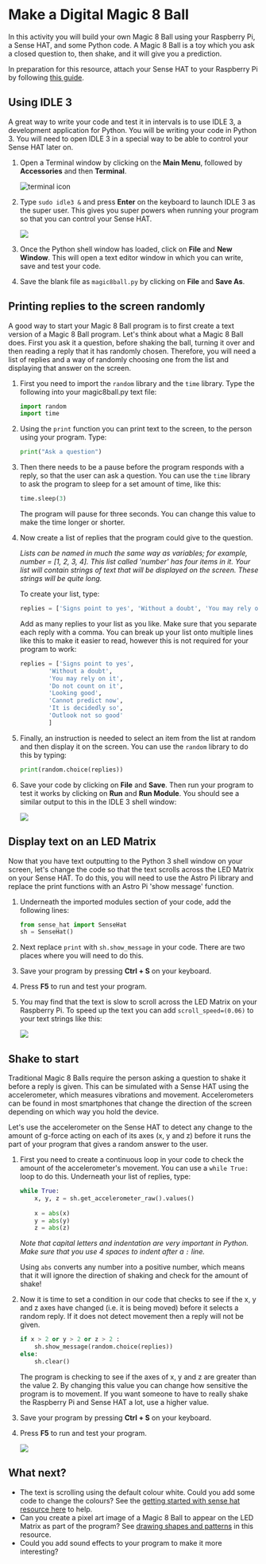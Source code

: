 # Make a Digital Magic 8 Ball

In this activity you will build your own Magic 8 Ball using your Raspberry Pi, a Sense HAT, and some Python code. A Magic 8 Ball is a toy which you ask a closed question to, then shake, and it will give you a prediction.

In preparation for this resource, attach your Sense HAT to your Raspberry Pi by following [this guide](https://www.raspberrypi.org/learning/astro-pi-guide/assemble.md). 

## Using IDLE 3 

A great way to write your code and test it in intervals is to use IDLE 3, a development application for Python. You will be writing your code in Python 3. You will need to open IDLE 3 in a special way to be able to control your Sense HAT later on.

1. Open a Terminal window by clicking on the **Main Menu**, followed by **Accessories** and then **Terminal**.

	![terminal icon](images/terminal-icon.png)
	
1. Type `sudo idle3 &` and press **Enter** on the keyboard to launch IDLE 3 as the super user. This gives you super powers when running your program so that you can control your Sense HAT.	

 	![](images/launch-idle.png)

1. Once the Python shell window has loaded, click on **File** and **New Window**. This will open a text editor window in which you can write, save and test your code.

1. Save the blank file as `magic8ball.py` by clicking on **File** and **Save As**.


## Printing replies to the screen randomly

A good way to start your Magic 8 Ball program is to first create a text version of a Magic 8 Ball program. Let's think about what a Magic 8 Ball does. First you ask it a question, before shaking the ball, turning it over and then reading a reply that it has randomly chosen. Therefore, you will need a list of replies and a way of randomly choosing one from the list and displaying that answer on the screen.

1. First you need to import the `random` library and the `time` library. Type the following into your magic8ball.py text file:
	
	```python
	import random
	import time
	```
	
1. Using the `print` function you can print text to the screen, to the person using your program. Type:

	```python
	print("Ask a question")
	```
	
1. Then there needs to be a pause before the program responds with a reply, so that the user can ask a question. You can use the `time` library to ask the program to sleep for a set amount of time, like this:

	```python
	time.sleep(3)
	```
	
	The program will pause for three seconds. You can change this value to make the time longer or shorter.
	
1. Now create a list of replies that the program could give to the question. 

	*Lists can be named in much the same way as variables; for example, number = [1, 2, 3, 4]. This list called 'number' has four items in it. Your list will contain strings of text that will be displayed on the screen. These strings will be quite long.*
	
	To create your list, type:
	
	```python
	replies = ['Signs point to yes', 'Without a doubt', 'You may rely on it',]	
	```
	
	Add as many replies to your list as you like. Make sure that you separate each reply with a comma. You can break up your list onto multiple lines like this to make it easier to read, however this is not required for your program to work:
	
	
	```python
	replies = ['Signs point to yes',
			'Without a doubt',
			'You may rely on it',
			'Do not count on it',
			'Looking good',
			'Cannot predict now',
			'It is decidedly so',
			'Outlook not so good'
			]
	```
	
1. Finally, an instruction is needed to select an item from the list at random and then display it on the screen. You can use the `random` library to do this by typing:

	```python
	print(random.choice(replies))
	```
	
1. Save your code by clicking on **File** and **Save**. Then run your program to test it works by clicking on **Run** and **Run Module**. You should see a similar output to this in the IDLE 3 shell window:	
	
	![](images/step1-code-output.png) 			


## Display text on an LED Matrix

Now that you have text outputting to the Python 3 shell window on your screen, let's change the code so that the text scrolls across the LED Matrix on your Sense HAT. To do this, you will need to use the Astro Pi library and replace the print functions with an Astro Pi 'show message' function.

1. Underneath the imported modules section of your code, add the following lines:

	```python
	from sense_hat import SenseHat
	sh = SenseHat()
	```

1. Next replace `print` with `sh.show_message` in your code. There are two places where you will need to do this.

1. Save your program by pressing **Ctrl + S** on your keyboard.

1. Press **F5** to run and test your program.

1. You may find that the text is slow to scroll across the LED Matrix on your Raspberry Pi. To speed up the text you can add `scroll_speed=(0.06)` to your text strings like this:

	![](images/step2-code.png)

## Shake to start

Traditional Magic 8 Balls require the person asking a question to shake it before a reply is given. This can be simulated with a Sense HAT using the accelerometer, which measures vibrations and movement. Accelerometers can be found in most smartphones that change the direction of the screen depending on which way you hold the device.

Let's use the accelerometer on the Sense HAT to detect any change to the amount of g-force acting on each of its axes (x, y and z) before it runs the part of your program that gives a random answer to the user. 

1. First you need to create a continuous loop in your code to check the amount of the accelerometer's movement. You can use a `while True:` loop to do this. Underneath your list of replies, type:

	```python
	while True:
	    x, y, z = sh.get_accelerometer_raw().values()
	    
	    x = abs(x)
		y = abs(y)
		z = abs(z)
	``` 
	
	*Note that capital letters and indentation are very important in Python. Make sure that you use 4 spaces to indent after a `:` line.*
	
	Using `abs` converts any number into a positive number, which means that it will ignore the direction of shaking and check for the amount of shake!

1. Now it is time to set a condition in our code that checks to see if the x, y and z axes have changed (i.e. it is being moved) before it selects a random reply. If it does not detect movement then a reply will not be given.

	```python
	if x > 2 or y > 2 or z > 2 :
	    sh.show_message(random.choice(replies))
	else:
	    sh.clear()
	```      
	
	The program is checking to see if the axes of x, y and z are greater than the value 2. By changing this value you can change how sensitive the program is to movement. If you want someone to have to really shake the Raspberry Pi and Sense HAT a lot, use a higher value. 

1. Save your program by pressing **Ctrl + S** on your keyboard.

1. Press **F5** to run and test your program.

	![](images/final-code.png)

## What next?

- The text is scrolling using the default colour white. Could you add some code to change the colours? See the [getting started with sense hat resource here](https://www.raspberrypi.org/learning/getting-started-with-the-sense-hat/worksheet/) to help.
- Can you create a pixel art image of a Magic 8 Ball to appear on the LED Matrix as part of the program? See [drawing shapes and patterns](https://github.com/raspberrypilearning/astro-pi-guide/blob/master/inputs-outputs/led-matrix.md) in this resource.
- Could you add sound effects to your program to make it more interesting? 
